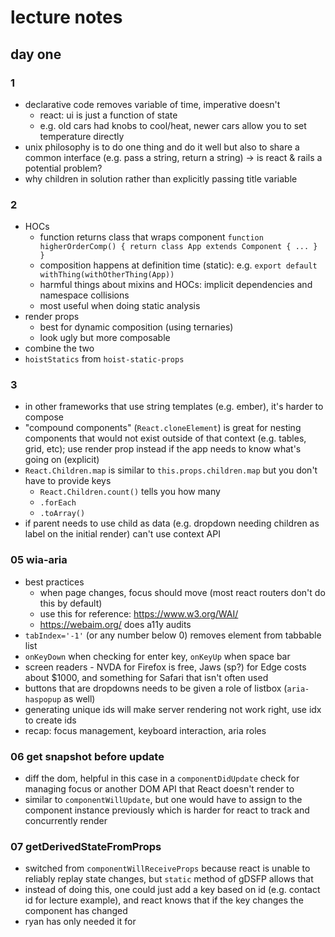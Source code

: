 # lecture notes

## day one

### 1

- declarative code removes variable of time, imperative doesn't
  - react: ui is just a function of state
  - e.g. old cars had knobs to cool/heat, newer cars allow you to set temperature directly
- unix philosophy is to do one thing and do it well but also to share a common interface (e.g. pass a string, return a string) -> is react & rails a potential problem?
- why children in solution rather than explicitly passing title variable

### 2

- HOCs
  - function returns class that wraps component `function higherOrderComp() { return class App extends Component { ... } }`
  - composition happens at definition time (static): e.g. `export default withThing(withOtherThing(App))`
  - harmful things about mixins and HOCs: implicit dependencies and namespace collisions
  - most useful when doing static analysis
- render props
  - best for dynamic composition (using ternaries)
  - look ugly but more composable
- combine the two
- `hoistStatics` from `hoist-static-props`

### 3

- in other frameworks that use string templates (e.g. ember), it's harder to compose
- "compound components" (`React.cloneElement`) is great for nesting components that would not exist outside of that context (e.g. tables, grid, etc); use render prop instead if the app needs to know what's going on (explicit)
- `React.Children.map` is similar to `this.props.children.map` but you don't have to provide keys
  - `React.Children.count()` tells you how many
  - `.forEach`
  - `.toArray()`
- if parent needs to use child as data (e.g. dropdown needing children as label on the initial render) can't use context API

### 05 wia-aria

- best practices
  - when page changes, focus should move (most react routers don't do this by default)
  - use this for reference: https://www.w3.org/WAI/
  - https://webaim.org/ does a11y audits
- `tabIndex='-1'` (or any number below 0) removes element from tabbable list
- `onKeyDown` when checking for enter key, `onKeyUp` when space bar
- screen readers - NVDA for Firefox is free, Jaws (sp?) for Edge costs about $1000, and something for Safari that isn't often used
- buttons that are dropdowns needs to be given a role of listbox (`aria-haspopup` as well)
- generating unique ids will make server rendering not work right, use idx to create ids
- recap: focus management, keyboard interaction, aria roles

### 06 get snapshot before update

- diff the dom, helpful in this case in a `componentDidUpdate` check for managing focus or another DOM API that React doesn't render to
- similar to `componentWillUpdate`, but one would have to assign to the component instance previously which is harder for react to track and concurrently render

### 07 getDerivedStateFromProps

- switched from `componentWillReceiveProps` because react is unable to reliably replay state changes, but `static` method of gDSFP allows that
- instead of doing this, one could just add a key based on id (e.g. contact id for lecture example), and react knows that if the key changes the component has changed
- ryan has only needed it for
